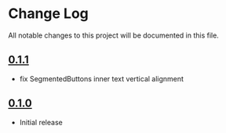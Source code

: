 # Change Log

All notable changes to this project will be documented in this file.

## [0.1.1](https://github.com/code-dot-org/code-dot-org/pull/57439)
* fix SegmentedButtons inner text vertical alignment

## [0.1.0](https://github.com/code-dot-org/code-dot-org/pull/52357)
* Initial release
